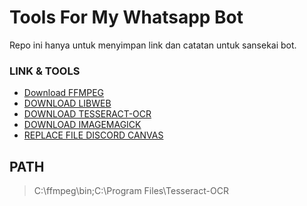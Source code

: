 <h1>Tools For My Whatsapp Bot</h1>

Repo ini hanya untuk menyimpan link dan catatan untuk sansekai bot.

### LINK & TOOLS
- [Download FFMPEG](https://www.wikihow.com/Install-FFmpeg-on-Windows)
- [DOWNLOAD LIBWEB](https://developers.google.com/speed/webp/download)
- [DOWNLOAD TESSERACT-OCR](https://digi.bib.uni-mannheim.de/tesseract/tesseract-ocr-w64-setup-v5.2.0.20220712.exe)
- [DOWNLOAD IMAGEMAGICK](https://imagemagick.org/script/download.php)
- [REPLACE FILE DISCORD CANVAS](https://raw.githubusercontent.com/Sansekai/discord-canvas/master/src/greetings/Base.js)

## PATH
> C:\ffmpeg\bin;C:\Program Files\Tesseract-OCR
